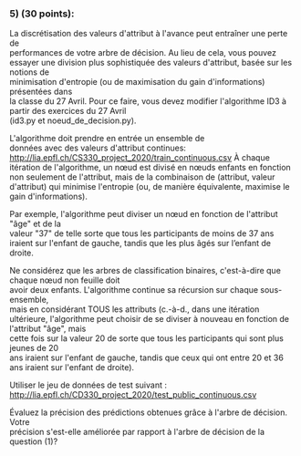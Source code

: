 ### 5)	(30	points):	
La	discrétisation	des	valeurs	d'attribut	à	l'avance	peut	entraîner	une	perte	de	
performances	de	votre	arbre	de	décision.	Au	lieu	de	cela,	vous	pouvez	essayer	une	
division	plus	sophistiquée	des	valeurs	d'attribut,	basée	sur	les	notions	de	
minimisation	d'entropie	(ou	de	maximisation	du	gain	d'informations)	présentées	dans	
la	classe	du	27	Avril.
Pour	ce	faire,	vous	devez	modifier	l'algorithme	ID3	à	partir	des	exercices	du	27	Avril	
(id3.py	et	noeud_de_decision.py).
	
 L'algorithme	doit	prendre	en	entrée	un	ensemble	de	
données	avec	des	valeurs	d'attribut	continues:
http://lia.epfl.ch/CS330_project_2020/train_continuous.csv
À	chaque	itération	de	l'algorithme,	un	nœud	est	divisé	en	nœuds	enfants	en	fonction	
non	seulement	de	l'attribut,	mais	de	la	combinaison	de	(attribut,	valeur	d'attribut)	qui	
minimise	l'entropie	(ou,	de	manière	équivalente,	maximise	le	gain	d'informations).	

Par	exemple,	l'algorithme	peut	diviser	un	nœud	en	fonction	de	l'attribut	"âge"	et	de	la	
valeur	"37"	de	telle	sorte	que	tous	les	participants	de	moins	de	37	ans	iraient	sur	
l'enfant	de	gauche,	tandis	que	les	plus	âgés	sur	l’enfant	de	droite.	

Ne	considérez	que	
les	arbres	de	classification	binaires,	c'est-à-dire	que	chaque	nœud	non	feuille	doit	
avoir	deux	enfants.	L'algorithme	continue	sa	récursion	sur	chaque	sous-ensemble,	
mais	en	considérant	TOUS	les	attributs	(c.-à-d.,	dans	une	itération	ultérieure,	
l'algorithme	peut	choisir	de	se	diviser	à	nouveau	en	fonction	de	l'attribut	"âge",	mais	
cette	fois	sur	la	valeur	20	de	sorte	que	tous	les	participants	qui	sont	plus	jeunes	de	20	
ans	iraient	sur	l'enfant	de	gauche,	tandis	que	ceux	qui	ont	entre	20	et	36	ans	iraient	
sur	l'enfant	de	droite).
	
Utiliser	le	jeu	de	données	de	test	suivant : http://lia.epfl.ch/CD330_project_2020/test_public_continuous.csv

Évaluez	la	précision	des	prédictions	obtenues	grâce	à	l'arbre	de	décision.	Votre	
précision	s'est-elle	améliorée	par	rapport	à	l'arbre	de	décision	de	la	question	(1)?